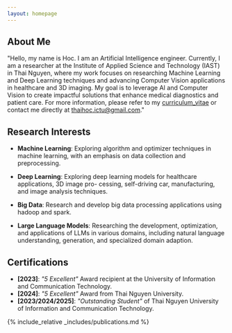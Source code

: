 ```yaml
---
layout: homepage
---
```


## About Me

"Hello, my name is Hoc. I am an Artificial Intelligence engineer. Currently, I am a researcher at the Institute of Applied Science and Technology (IAST) in Thai Nguyen, where my work focuses on researching Machine Learning and Deep Learning techniques and advancing Computer Vision applications in healthcare and 3D imaging. My goal is to leverage AI and Computer Vision to create impactful solutions that enhance medical diagnostics and patient care. For more information, please refer to my [curriculum_vitae](https://) or contact me directly at [thaihoc.ictu@gmail.com](mailto:thaihoc.ictu@gmail.com)."

## Research Interests

* **Machine Learning**: Exploring algorithm and optimizer techniques in machine learning, with an emphasis on data collection and preprocessing.

* **Deep Learning**: Exploring deep learning models for healthcare applications, 3D image pro-
cessing, self-driving car, manufacturing, and image analysis techniques.

* **Big Data**: Research and develop big data processing applications using hadoop and spark.

* **Large Language Models**: Researching the development, optimization, and applications of LLMs in various domains, including natural language understanding, generation, and specialized domain adaption.

## Certifications

* **[2023]**: *"5 Excellent"* Award recipient at the University of Information and Communication Technology.
* **[2024]**: *"5 Excellent"* Award from Thai Nguyen University.
* **[2023/2024/2025]**: *"Outstanding Student"* of Thai Nguyen University of Information and Communication Technology.


{% include_relative _includes/publications.md %}
